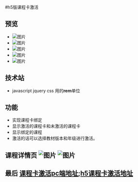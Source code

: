 
#h5版课程卡激活

## 预览
- ![图片](./images/kcard1.png)
- ![图片](./images/kcard2.png)
- ![图片](./images/kcard3.png)
- ![图片](./images/kcard4.png)
- ![图片](./images/kcard5.png)

## 技术站
- javascript jquery  css 用的**rem**单位

## 功能
- 实现课程卡绑定
- 显示激活的课程卡和未激活的课程卡
- 显示绑定的课程
- 激活的话可以选择教材版本和年级进行激活。

## 课程详情页 ![图片](./images/detail1.png) ![图片](./images/detail2.png)

## 最后 [课程卡激活pc端地址](https://www.lexue100.com/mk.php?do=kcard);[h5课程卡激活地址](https://www.lexue100.com/mh5.php?do=me&mdo=active_kcard2)
